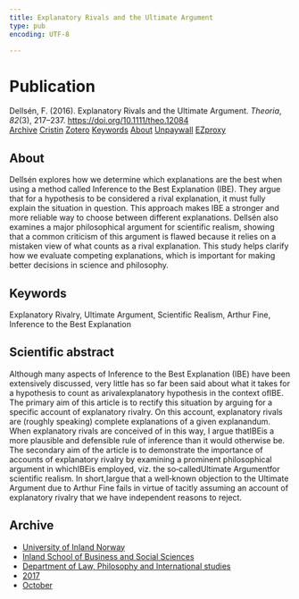 ```yaml
---
title: Explanatory Rivals and the Ultimate Argument
type: pub
encoding: UTF-8

---
```

<h1>Publication</h1>
<article id="csl-bib-container-ZR98MP4X" class="csl-bib-container">
  <div class="csl-bib-body"> <div class="csl-entry">Dellsén, F. (2016). Explanatory Rivals and the Ultimate Argument. <i>Theoria</i>, <i>82</i>(3), 217–237. <a href="https://doi.org/10.1111/theo.12084">https://doi.org/10.1111/theo.12084</a></div> </div>
  <div class="csl-bib-buttons">
    <a href="#taxonomy-article-ZR98MP4X" alt="archive" class="csl-bib-button">Archive</a>
    <a href="https://app.cristin.no/results/show.jsf?id=1503967" alt="Cristin" class="csl-bib-button">Cristin</a>
    <a href="http://zotero.org/groups/5881554/items/ZR98MP4X" alt="Zotero" class="csl-bib-button">Zotero</a>
    <a href="#keywords-article-ZR98MP4X" alt="keywords" class="csl-bib-button">Keywords</a>
    <a href="#about-article-ZR98MP4X" alt="about_pub" class="csl-bib-button">About</a>
    <a href="https://philpapers.org/archive/DELERA-3.pdf" alt="Unpaywall" class="csl-bib-button">Unpaywall</a>
    <a href="https://philpapers.org/archive/DELERA-3.pdf" alt="EZproxy" class="csl-bib-button">EZproxy</a>
  </div>
  <div id="csl-bib-meta-container-ZR98MP4X"></div>
</article>
<div id="csl-bib-meta-ZR98MP4X" class="csl-bib-meta">
  <article id="about-article-ZR98MP4X" class="about_pub-article">
    <h1>About</h1>
    Dellsén explores how we determine which explanations are the best when using a method called Inference to the Best Explanation (IBE). They argue that for a hypothesis to be considered a rival explanation, it must fully explain the situation in question. This approach makes IBE a stronger and more reliable way to choose between different explanations. Dellsén also examines a major philosophical argument for scientific realism, showing that a common criticism of this argument is flawed because it relies on a mistaken view of what counts as a rival explanation. This study helps clarify how we evaluate competing explanations, which is important for making better decisions in science and philosophy.
  </article>
  <article id="keywords-article-ZR98MP4X" class="keywords-article">
    <h1>Keywords</h1>
    Explanatory Rivalry, Ultimate Argument, Scientific Realism, Arthur Fine, Inference to the Best Explanation
  </article>
  <article id="abstract-article-ZR98MP4X" class="abstract-article">
    <h1>Scientific abstract</h1>
    Although many aspects of Inference to the Best Explanation (IBE) have been extensively discussed, very little has so far been said about what it takes for a hypothesis to count as arivalexplanatory hypothesis in the context ofIBE. The primary aim of this article is to rectify this situation by arguing for a specific account of explanatory rivalry. On this account, explanatory rivals are (roughly speaking) complete explanations of a given explanandum. When explanatory rivals are conceived of in this way, I argue thatIBEis a more plausible and defensible rule of inference than it would otherwise be. The secondary aim of the article is to demonstrate the importance of accounts of explanatory rivalry by examining a prominent philosophical argument in whichIBEis employed, viz. the so‐calledUltimate Argumentfor scientific realism. In short,Iargue that a well‐known objection to the Ultimate Argument due to Arthur Fine fails in virtue of tacitly assuming an account of explanatory rivalry that we have independent reasons to reject.
  </article>
  <article id="taxonomy-article-ZR98MP4X" class="taxonomy-article">
    <h1>Archive</h1>
    <ul>
      <li><a href="{{< params subfolder >}}en/archive/?key=3DCRN523">University of Inland Norway</a></li>
      <li><a href="{{< params subfolder >}}en/archive/?key=DU8Q9LN9">Inland School of Business and Social Sciences</a></li>
      <li><a href="{{< params subfolder >}}en/archive/?key=ITYAG68H">Department of Law, Philosophy and International studies</a></li>
      <li><a href="{{< params subfolder >}}en/archive/?key=XDLKZVSJ">2017</a></li>
      <li><a href="{{< params subfolder >}}en/archive/?key=W8I2DF74">October</a></li>
    </ul>
  </article>
</div>

